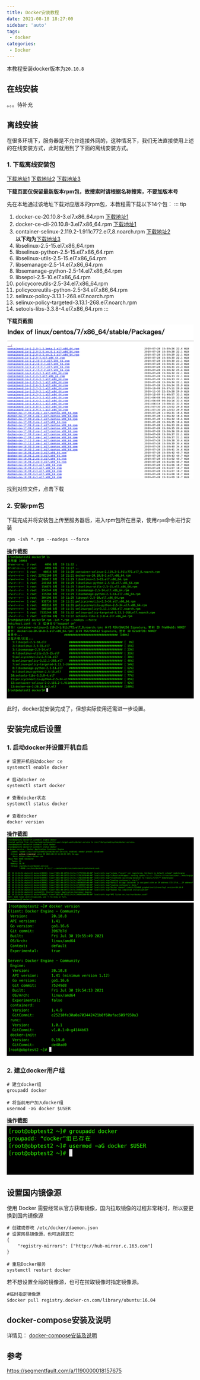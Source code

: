 ```yaml
---
title: Docker安装教程
date: 2021-08-18 18:27:00
sidebar: 'auto'
tags:
 - docker
categories:
 - Docker
---
```

本教程安装docker版本为`20.10.8`

## 在线安装
。。。待补充 

## 离线安装

在很多环境下，服务器是不允许连接外网的，这种情况下，我们无法直接使用上述的在线安装方式，此时就用到了下面的离线安装方式。

### 1. 下载离线安装包

[下载地址1](https://download.docker.com/linux/centos/7/x86_64/stable/Packages/) 
[下载地址2](https://mirrors.aliyun.com/centos/7/extras/x86_64/Packages/) 
[下载地址3](https://mirrors.aliyun.com/centos/7/os/x86_64/Packages/) 

**下载页面仅保留最新版本rpm包，故搜索时请根据名称搜索，不要加版本号**

先在本地通过该地址下载对应版本的rpm包，本教程需下载以下14个包：
::: tip
1. docker-ce-20.10.8-3.el7.x86_64.rpm [下载地址1](https://download.docker.com/linux/centos/7/x86_64/stable/Packages/) 
2. docker-ce-cli-20.10.8-3.el7.x86_64.rpm [下载地址1](https://download.docker.com/linux/centos/7/x86_64/stable/Packages/) 
3. container-selinux-2.119.2-1.911c772.el7_8.noarch.rpm [下载地址2](https://mirrors.aliyun.com/centos/7/extras/x86_64/Packages/)  
**以下均为**[下载地址3](https://mirrors.aliyun.com/centos/7/os/x86_64/Packages/) 
4. libselinux-2.5-15.el7.x86_64.rpm
5. libselinux-python-2.5-15.el7.x86_64.rpm
6. libselinux-utils-2.5-15.el7.x86_64.rpm
7. libsemanage-2.5-14.el7.x86_64.rpm
8. libsemanage-python-2.5-14.el7.x86_64.rpm
9. libsepol-2.5-10.el7.x86_64.rpm
10.  policycoreutils-2.5-34.el7.x86_64.rpm
11. policycoreutils-python-2.5-34.el7.x86_64.rpm
12. selinux-policy-3.13.1-268.el7.noarch.rpm
13. selinux-policy-targeted-3.13.1-268.el7.noarch.rpm
14. setools-libs-3.3.8-4.el7.x86_64.rpm
:::

**下载页截图**  
![下载截图](/img/blogs/2021/08/centos-source-url.png)

找到对应文件，点击下载

### 2. 安装rpm包
下载完成并将安装包上传至服务器后，进入rpm包所在目录，使用`rpm`命令进行安装
``` shell
rpm -ivh *.rpm --nodeps --force
```

**操作截图**  
![下载截图](/img/blogs/2021/08/rpm-install.png)

此时，docker就安装完成了，但想实际使用还需进一步设置。

## 安装完成后设置
### 1. 启动docker并设置开机自启
``` shell
# 设置开机启动docker ce
systemctl enable docker

# 启动docker ce
systemctl start docker

# 查看docker状态
systemctl status docker

# 查看docker
docker version
```

**操作截图**  
![下载截图](/img/blogs/2021/08/docker-set.png)  
![下载截图](/img/blogs/2021/08/docker-version.png)  

### 2. 建立docker用户组 
``` shell
# 建立docker组
groupadd docker

# 将当前用户加入docker组
usermod -aG docker $USER
```

**操作截图**  
![下载截图](/img/blogs/2021/08/docker-user.png)

## 设置国内镜像源
使用 Docker 需要经常从官方获取镜像，国内拉取镜像的过程非常耗时，所以要更换到国内镜像源
``` shell
# 创建或修改 /etc/docker/daemon.json
# 设置网易镜像源，也可选择其它
{
    "registry-mirrors": ["http://hub-mirror.c.163.com"]
}

# 重启Docker服务
systemctl restart docker
```

若不想设置全局的镜像源，也可在拉取镜像时指定镜像源。
``` shell
#临时指定镜像源
$docker pull registry.docker-cn.com/library/ubuntu:16.04
```

## docker-compose安装及说明
详情见： [docker-compose安装及说明](../../../docker/2021/08/docker-compose-install.md)

## 参考
<https://segmentfault.com/a/1190000018157675>